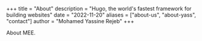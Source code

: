 +++
title = "About"
description = "Hugo, the world's fastest framework for building websites"
date = "2022-11-20"
aliases = ["about-us", "about-yass", "contact"]
author = "Mohamed Yassine Rejeb"
+++

About MEE.